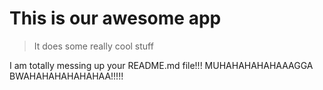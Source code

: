 # This is our awesome app

> It does some really cool stuff

I am totally messing up your README.md file!!! MUHAHAHAHAHAAAGGA    BWAHAHAHAHAHAHAA!!!!!
